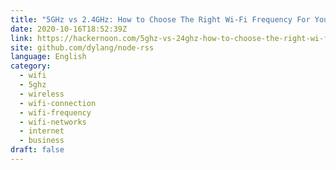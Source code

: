 ```yaml
---
title: "5GHz vs 2.4GHz: How to Choose The Right Wi-Fi Frequency For Your Business?"
date: 2020-10-16T18:52:39Z
link: https://hackernoon.com/5ghz-vs-24ghz-how-to-choose-the-right-wi-fi-frequency-for-your-business-9i2v3w71?source=rss&utm_medium=RSS&utm_source=news.12bit.vn
site: github.com/dylang/node-rss
language: English
category:
  - wifi
  - 5ghz
  - wireless
  - wifi-connection
  - wifi-frequency
  - wifi-networks
  - internet
  - business
draft: false
---
```

